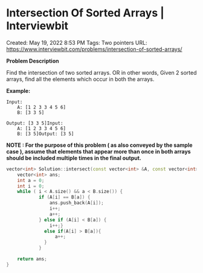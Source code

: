 # Intersection Of Sorted Arrays | Interviewbit

Created: May 19, 2022 8:53 PM
Tags: Two pointers
URL: https://www.interviewbit.com/problems/intersection-of-sorted-arrays/

**Problem Description**

Find the intersection of two sorted arrays. OR in other words, Given 2 sorted arrays, find all the elements which occur in both the arrays.

**Example:**

```
Input:
    A: [1 2 3 3 4 5 6]
    B: [3 3 5]

Output: [3 3 5]Input:
    A: [1 2 3 3 4 5 6]
    B: [3 5]Output: [3 5]

```

**NOTE : For the purpose of this problem ( as also conveyed by the sample case ), assume that elements that appear more than once in both arrays should be included multiple times in the final output.**

```cpp
vector<int> Solution::intersect(const vector<int> &A, const vector<int> &B) {
    vector<int> ans;
    int a = 0;
    int i = 0;
    while ( i < A.size() && a < B.size()) {
            if (A[i] == B[a]) {
                ans.push_back(A[i]);
                i++;
                a++;
            } else if (A[i] < B[a]) {
                i++;}
              else if(A[i] > B[a]){
                  a++;
              }
            }

    return ans;   
}
```